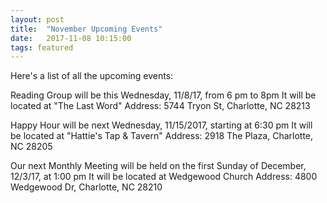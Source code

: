 ```yaml
---
layout: post
title:  "November Upcoming Events"
date:   2017-11-08 10:15:00
tags: featured
---
```


Here's a list of all the upcoming events:

Reading Group will be this Wednesday, 11/8/17, from 6 pm to 8pm
It will be located at "The Last Word"
Address: 5744 Tryon St, Charlotte, NC 28213

Happy Hour will be next Wednesday, 11/15/2017, starting at 6:30 pm
It will be located at "Hattie's Tap & Tavern"
Address: 2918 The Plaza, Charlotte, NC 28205

Our next Monthly Meeting will be held on the first Sunday of December, 12/3/17, at 1:00 pm
It will be located at Wedgewood Church
Address: 4800 Wedgewood Dr, Charlotte, NC 28210